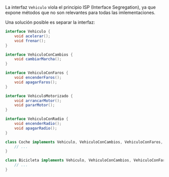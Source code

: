La interfaz `Vehiculo` viola el principio ISP (Interface Segregation), ya que
expone métodos que no son relevantes para todas las imlementaciones.

Una solución posible es separar la interfaz:

```java
interface Vehiculo {
    void acelerar();
    void frenar();
}

interface VehiculoConCambios {
    void cambiarMarcha();
}

interface VehiculoConFaros {
    void encenderFaros();
    void apagarFaros();
}

interface VehiculoMotorizado {
    void arrancarMotor();
    void pararMotor();
}

interface VehiculoConRadio {
    void encenderRadio();
    void apagarRadio();
}

class Coche implements Vehiculo, VehiculoConCambios, VehiculoConFaros, VehiculoMotorizado, VehiculoConRadio {
    // ...
}

class Bicicleta implements Vehiculo, VehiculoConCambios, VehiculoConFaros {
    // ...
}
```
